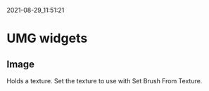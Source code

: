 2021-08-29_11:51:21

# UMG widgets

## Image

Holds a texture.
Set the texture to use with Set Brush From Texture.